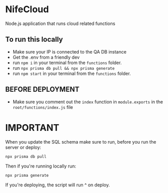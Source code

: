 # NifeCloud
Node.js application that runs cloud related functions

## To run this locally
* Make sure your IP is connected to the QA DB instance
* Get the .env from a friendly dev
* run `npm i` in your terminal from the `functions` folder.
* run `npx prisma db pull && npx prisma generate`
* run `npm start` in your terminal from the `functions` folder.

## BEFORE DEPLOYMENT
* Make sure you comment out the `index` function in `module.exports` in the `root/functions/index.js` file

# IMPORTANT
When you update the SQL schema make sure to run, before you run the server or deploy:
```
npx prisma db pull
```
Then if you're running locally run:
```
npx prisma generate
```
If you're deploying, the script will run ^ on deploy.